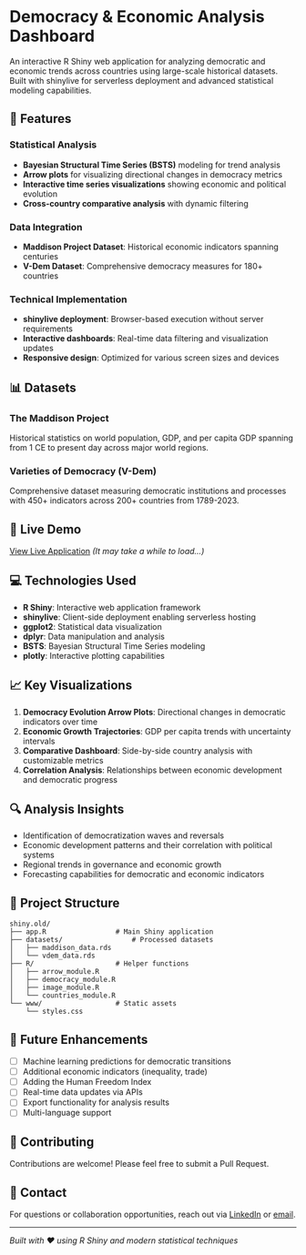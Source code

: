 # Democracy & Economic Analysis Dashboard

An interactive R Shiny web application for analyzing democratic and economic trends across countries using large-scale historical datasets. Built with shinylive for serverless deployment and advanced statistical modeling capabilities.

## 🌟 Features

### Statistical Analysis
- **Bayesian Structural Time Series (BSTS)** modeling for trend analysis
- **Arrow plots** for visualizing directional changes in democracy metrics
- **Interactive time series visualizations** showing economic and political evolution
- **Cross-country comparative analysis** with dynamic filtering

### Data Integration
- **Maddison Project Dataset**: Historical economic indicators spanning centuries
- **V-Dem Dataset**: Comprehensive democracy measures for 180+ countries

### Technical Implementation
- **shinylive deployment**: Browser-based execution without server requirements
- **Interactive dashboards**: Real-time data filtering and visualization updates
- **Responsive design**: Optimized for various screen sizes and devices

## 📊 Datasets

### The Maddison Project
Historical statistics on world population, GDP, and per capita GDP spanning from 1 CE to present day across major world regions.

### Varieties of Democracy (V-Dem)
Comprehensive dataset measuring democratic institutions and processes with 450+ indicators across 200+ countries from 1789-2023.

## 🚀 Live Demo

[View Live Application](https://euhystho.github.io/shinytesting/) *(It may take a while to load...)*

## 💻 Technologies Used

- **R Shiny**: Interactive web application framework
- **shinylive**: Client-side deployment enabling serverless hosting
- **ggplot2**: Statistical data visualization
- **dplyr**: Data manipulation and analysis
- **BSTS**: Bayesian Structural Time Series modeling
- **plotly**: Interactive plotting capabilities

## 📈 Key Visualizations

1. **Democracy Evolution Arrow Plots**: Directional changes in democratic indicators over time
2. **Economic Growth Trajectories**: GDP per capita trends with uncertainty intervals
3. **Comparative Dashboard**: Side-by-side country analysis with customizable metrics
4. **Correlation Analysis**: Relationships between economic development and democratic progress

## 🔍 Analysis Insights

- Identification of democratization waves and reversals
- Economic development patterns and their correlation with political systems
- Regional trends in governance and economic growth
- Forecasting capabilities for democratic and economic indicators

## 📁 Project Structure

```
shiny.old/
├── app.R                 # Main Shiny application
├── datasets/                 # Processed datasets
│   ├── maddison_data.rds
│   └── vdem_data.rds
├── R/                    # Helper functions
│   ├── arrow_module.R
│   ├── democracy_module.R
│   ├── image_module.R
│   └── countries_module.R
└── www/                  # Static assets
    └── styles.css
```

## 🎯 Future Enhancements

- [ ] Machine learning predictions for democratic transitions
- [ ] Additional economic indicators (inequality, trade)
- [ ] Adding the Human Freedom Index
- [ ] Real-time data updates via APIs
- [ ] Export functionality for analysis results
- [ ] Multi-language support

## 🤝 Contributing

Contributions are welcome! Please feel free to submit a Pull Request.

## 📧 Contact

For questions or collaboration opportunities, reach out via [LinkedIn](your-linkedin-profile) or [email](your-email).

---

*Built with ❤️ using R Shiny and modern statistical techniques*

